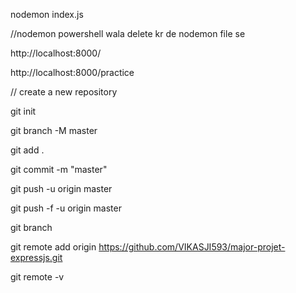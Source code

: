 nodemon index.js

//nodemon powershell wala delete kr de nodemon file se

http://localhost:8000/

http://localhost:8000/practice

// create a new repository 

git init

git branch -M master

git add .

git commit -m "master"

git push -u origin master

git push -f -u origin master

git branch

git remote add origin https://github.com/VIKASJI593/major-projet-expressjs.git

git remote -v


